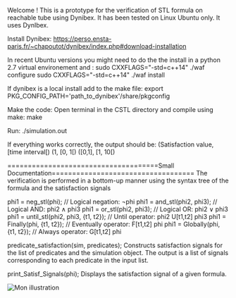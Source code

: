 Welcome ! This is a prototype for the verification of STL formula on reachable tube using Dynibex. It has been tested on Linux Ubuntu only.
It uses DynIbex.

Install Dynibex:
https://perso.ensta-paris.fr/~chapoutot/dynibex/index.php#download-installation

In recent Ubuntu versions you might need to do the the install in a python 2.7 virtual environement and :
sudo CXXFLAGS="-std=c++14" ./waf configure
sudo CXXFLAGS="-std=c++14" ./waf install

If dynibex is a local install add to the make file:
export PKG_CONFIG_PATH='path_to_dynibex'/share/pkgconfig 

Make the code:
Open terminal in the CSTL directory and compile using make:
make

Run:
./simulation.out

If everything works correctly, the output should be:
(Satisfaction value, [time interval[)
(1, [0, 1[)
([0,1], [1, 10[)

=====================================Small Documentation===================================
The verification is performed in a bottom-up manner using the syntax tree of the formula and the satisfaction signals

phi1 = neg_stl(phi);             // Logical negation: ¬phi
phi1 = and_stl(phi2, phi3);      // Logical AND: phi2 ∧ phi3
phi1 = or_stl(phi2, phi3);       // Logical OR: phi2 ∨ phi3
phi1 = until_stl(phi2, phi3, {t1, t2});  // Until operator: phi2 U[t1,t2] phi3
phi1 = Finally(phi, {t1, t2});   // Eventually operator: F[t1,t2] phi
phi1 = Globally(phi, {t1, t2});  // Always operator: G[t1,t2] phi


predicate_satisfaction(sim, predicates); Constructs satisfaction signals for the list of predicates and the simulation object.
The output is a list of signals corresponding to each predicate in the input list.

print_Satisf_Signals(phi); Displays the satisfaction signal of a given formula.

![Mon illustration](SCAN-2025_Set-Based-Temporal-Verification-of-NNCS/NonlinearcarNNCS.png)
